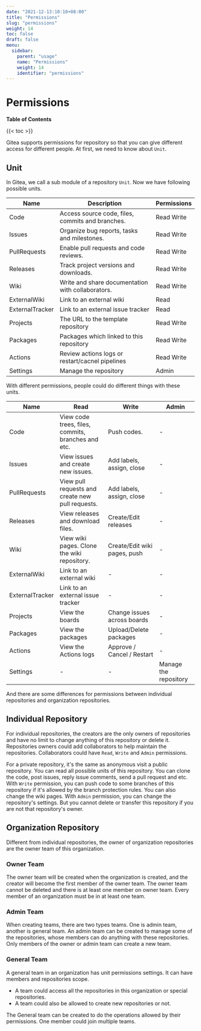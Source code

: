 ```yaml
---
date: "2021-12-13:10:10+08:00"
title: "Permissions"
slug: "permissions"
weight: 14
toc: false
draft: false
menu:
  sidebar:
    parent: "usage"
    name: "Permissions"
    weight: 14
    identifier: "permissions"
---
```


# Permissions

**Table of Contents**

{{< toc >}}

Gitea supports permissions for repository so that you can give different access for different people. At first, we need to know about `Unit`.

## Unit

In Gitea, we call a sub module of a repository `Unit`. Now we have following possible units.

| Name            | Description                                          | Permissions |
| --------------- | ---------------------------------------------------- | ----------- |
| Code            | Access source code, files, commits and branches.     | Read Write  |
| Issues          | Organize bug reports, tasks and milestones.          | Read Write  |
| PullRequests    | Enable pull requests and code reviews.               | Read Write  |
| Releases        | Track project versions and downloads.                | Read Write  |
| Wiki            | Write and share documentation with collaborators.    | Read Write  |
| ExternalWiki    | Link to an external wiki                             | Read        |
| ExternalTracker | Link to an external issue tracker                    | Read        |
| Projects        | The URL to the template repository                   | Read Write  |
| Packages        | Packages which linked to this repository             | Read Write  |
| Actions         | Review actions logs or restart/cacnel pipelines      | Read Write  |
| Settings        | Manage the repository                                | Admin       |

With different permissions, people could do different things with these units.

| Name            | Read                                               | Write                        | Admin                     |
| --------------- | -------------------------------------------------  | ---------------------------- | ------------------------- |
| Code            | View code trees, files, commits, branches and etc. | Push codes.                  | -                         |
| Issues          | View issues and create new issues.                 | Add labels, assign, close    | -                         |
| PullRequests    | View pull requests and create new pull requests.   | Add labels, assign, close    | -                         |
| Releases        | View releases and download files.                  | Create/Edit releases         | -                         |
| Wiki            | View wiki pages. Clone the wiki repository.        | Create/Edit wiki pages, push | -                         |
| ExternalWiki    | Link to an external wiki                           | -                            | -                         |
| ExternalTracker | Link to an external issue tracker                  | -                            | -                         |
| Projects        | View the boards                                    | Change issues across boards  | -                         |
| Packages        | View the packages                                  | Upload/Delete packages       | -                         |
| Actions         | View the Actions logs                              | Approve / Cancel / Restart   | -                         |
| Settings        | -                                                  | -                            | Manage the repository     |

And there are some differences for permissions between individual repositories and organization repositories.

## Individual Repository

For individual repositories, the creators are the only owners of repositories and have no limit to change anything of this
repository or delete it. Repositories owners could add collaborators to help maintain the repositories. Collaborators could have `Read`, `Write` and `Admin` permissions.

For a private repository, it's the same as anonymous visit a public repository. You can read all possible units of this repository. You can clone the code, post issues, reply issue comments, send a pull request and etc. With `Write` permission, you can push code to some branches of this repository if it's allowed by the branch protection rules. You can also change the wiki pages. With `Admin` permission, you can change the repository's settings.
But you cannot delete or transfer this repository if you are not that repository's owner.

## Organization Repository

Different from individual repositories, the owner of organization repositories are the owner team of this organization.

### Owner Team

The owner team will be created when the organization is created, and the creator will become the first member of the owner team. The owner team cannot be deleted and there is at least one member on owner team. Every member of an organization must be in at least one team.

### Admin Team

When creating teams, there are two types teams. One is admin team, another is general team. An admin team can be created to manage some of the repositories, whose members can do anything with these repositories. Only members of the owner or admin team can create a new team.

### General Team

A general team in an organization has unit permissions settings. It can have members and repositories scope.

- A team could access all the repositories in this organization or special repositories.
- A team could also be allowed to create new repositories or not.

The General team can be created to do the operations allowed by their permissions. One member could join multiple teams.
